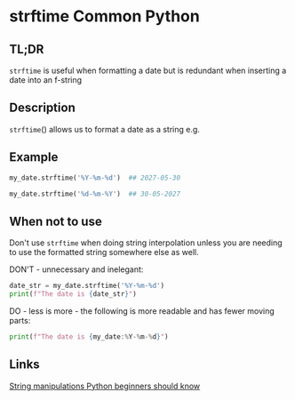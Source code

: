 strftime <a class="status common">Common Python</a>
=======

TL;DR
-----

`strftime` is useful when formatting a date but is redundant when inserting a date into an f-string

Description
-----------

`strftime`() allows us to format a date as a string e.g.

Example
-------

```python
my_date.strftime('%Y-%m-%d')  ## 2027-05-30

my_date.strftime('%d-%m-%Y')  ## 30-05-2027
```

When not to use
---------------

Don't use `strftime` when doing string interpolation unless you are needing to use the formatted string somewhere else as well.

DON'T - unnecessary and inelegant:

```python
date_str = my_date.strftime('%Y-%m-%d')
print(f"The date is {date_str}")
```

DO - less is more - the following is more readable and has fewer moving parts:


```python
print(f"The date is {my_date:%Y-%m-%d}")
```

Links
-----

[String manipulations Python beginners should know](https://www.bitecode.dev/p/string-manipulations-python-beginners)
